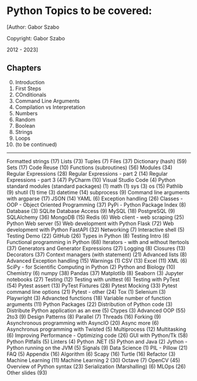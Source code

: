 # Python Topics to be covered:

[Author: Gabor Szabo

Copyright: Gabor Szabo

2012 - 2023]

## Chapters
0. Introduction
1. First Steps
2. COnditionals
3. Command Line Arguments
4. Compilation vs Interpretation
5. Numbers
6. Random
7. Boolean
8. Strings
9. Loops
10. (to be continued)



-------
Formatted strings (17)
Lists (73)
Tuples (7)
Files (37)
Dictionary (hash) (59)
Sets (17)
Code Reuse (10)
Functions (subroutines) (56)
Modules (34)
Regular Expressions (28)
Regular Expressions - part 2 (14)
Regular Expressions - part 3 (47)
PyCharm (10)
Visual Studio Code (4)
Python standard modules (standard packages) (1)
math (1)
sys (3)
os (15)
Pathlib (9)
shutil (1)
time (3)
datetime (14)
subprocess (9)
Command line arguments with argparse (17)
JSON (14)
YAML (6)
Exception handling (26)
Classes - OOP - Object Oriented Programming (37)
PyPi - Python Package Index (8)
Database (3)
SQLite Database Access (9)
MySQL (18)
PostgreSQL (9)
SQLAlchemy (36)
MongoDB (15)
Redis (6)
Web client - web scraping (25)
Python Web server (5)
Web development with Python Flask (72)
Web development with Python FastAPI (32)
Networking (7)
Interactive shell (5)
Testing Demo (22)
GitHub (26)
Types in Python (8)
Testing Intro (6)
Functional programming in Python (68)
Iterators - with and without Itertools (37)
Generators and Generator Expressions (27)
Logging (8)
Closures (13)
Decorators (37)
Context managers (with statement) (21)
Advanced lists (8)
Advanced Exception handling (15)
Warnings (1)
CSV (13)
Excel (11)
XML (6)
SciPy - for Scientific Computing in Python (2)
Python and Biology (10)
Chemistry (6)
numpy (38)
Pandas (37)
Matplotlib (8)
Seaborn (3)
Jupyter notebooks (27)
Testing (12)
Testing with unittest (6)
Testing with PyTest (54)
Pytest assert (13)
PyTest Fixtures (28)
Pytest Mocking (33)
Pytest command line options (21)
Pytest - other (24)
Tox (1)
Selenium (3)
Playwright (3)
Advancted functions (18)
Variable number of function arguments (11)
Python Packages (22)
Distribution of Python code (3)
Distribute Python application as an exe (5)
Ctypes (3)
Advanced OOP (55)
2to3 (9)
Design Patterns (8)
Parallel (7)
Threads (16)
Forking (9)
Asynchronous programming with AsyncIO (20)
Async more (6)
Asynchronus programming with Twisted (5)
Multiprocess (12)
Multitasking (6)
Improving Performance - Optimizing code (26)
GUI with Python/Tk (58)
Python Pitfalls (5)
Linters (4)
Python .NET (5)
Python and Java (2)
Jython - Python running on the JVM (5)
Signals (9)
Data Science (1)
PIL - Pillow (21)
FAQ (5)
Appendix (16)
Algorithm (6)
Scapy (16)
Turtle (16)
Refactor (3)
Machine Learning (11)
Machine Learning 2 (30)
Octave (7)
OpenCV (45)
Overview of Python syntax (23)
Serialization (Marshalling) (6)
MLOps (26)
Other slides (93)
